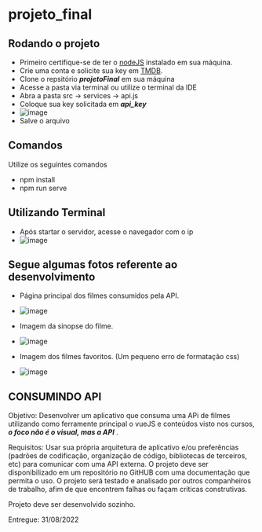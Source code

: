 # projeto_final

## Rodando o projeto
- Primeiro certifique-se de ter o [nodeJS](https://nodejs.org/en/) instalado em sua máquina.
- Crie uma conta e solicite sua key em [TMDB](https://www.themoviedb.org/settings/api).
- Clone o repsitório ***projetoFinal*** em sua máquina
- Acesse a pasta via terminal ou utilize o terminal da IDE
- Abra a pasta src -> services -> api.js
- Coloque sua key solicitada em ***api_key*** 
- ![image](https://user-images.githubusercontent.com/90513511/187596649-d4e1c028-086e-47c9-9810-cc7d74e57f2a.png)
- Salve o arquivo


## Comandos
Utilize os seguintes comandos
- npm install
- npm run serve

## Utilizando Terminal
- Após startar o servidor, acesse o navegador com o ip
- ![image](https://user-images.githubusercontent.com/90513511/187598842-789f7180-7136-46ee-b53c-acc851463560.png)


## Segue algumas fotos referente ao desenvolvimento
- Página principal dos filmes consumidos pela API.
- ![image](https://user-images.githubusercontent.com/90513511/187603138-69089223-0dfb-45f4-8bca-c6d58d7fff1b.png)



- Imagem da sinopse do filme.
- ![image](https://user-images.githubusercontent.com/90513511/187601625-19f8974e-ab99-42cf-8684-92ee452404c0.png)


- Imagem dos filmes favoritos. (Um pequeno erro de formatação css)
- ![image](https://user-images.githubusercontent.com/90513511/187602099-b54c6b2d-00cb-406c-a48e-bb39cbe6b004.png)



## CONSUMINDO API

Objetivo: Desenvolver um aplicativo que consuma uma APi de filmes utilizando como ferramente principal o vueJS e conteúdos visto nos cursos, ***o foco não é o visual, mas a API*** .

Requisitos: Usar sua própria arquitetura de aplicativo e/ou preferências (padrões de codificação, organização de código, bibliotecas de terceiros, etc) para comunicar com uma API externa. O projeto deve ser disponibilizado em um repositório no GitHUB com uma documentação que permita o uso.
O projeto será testado e analisado por outros companheiros de trabalho, afim de que encontrem falhas ou façam críticas construtivas.

Projeto deve ser desenvolvido sozinho.

Entregue: 31/08/2022
